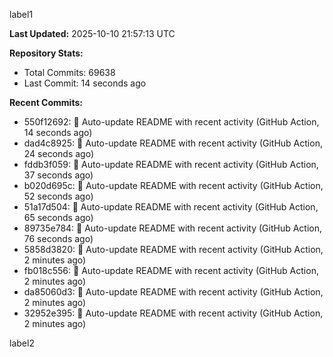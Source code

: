
label1 
<!-- ACTIVITY_START -->
**Last Updated:** 2025-10-10 21:57:13 UTC

**Repository Stats:**
- Total Commits: 69638
- Last Commit: 14 seconds ago

**Recent Commits:**
- 550f12692: 🤖 Auto-update README with recent activity (GitHub Action, 14 seconds ago)
- dad4c8925: 🤖 Auto-update README with recent activity (GitHub Action, 24 seconds ago)
- fddb3f059: 🤖 Auto-update README with recent activity (GitHub Action, 37 seconds ago)
- b020d695c: 🤖 Auto-update README with recent activity (GitHub Action, 52 seconds ago)
- 51a17d504: 🤖 Auto-update README with recent activity (GitHub Action, 65 seconds ago)
- 89735e784: 🤖 Auto-update README with recent activity (GitHub Action, 76 seconds ago)
- 5858d3820: 🤖 Auto-update README with recent activity (GitHub Action, 2 minutes ago)
- fb018c556: 🤖 Auto-update README with recent activity (GitHub Action, 2 minutes ago)
- da85060d3: 🤖 Auto-update README with recent activity (GitHub Action, 2 minutes ago)
- 32952e395: 🤖 Auto-update README with recent activity (GitHub Action, 2 minutes ago)
<!-- ACTIVITY_END -->

label2
